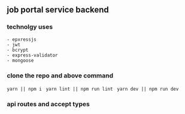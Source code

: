 ## job portal service backend
### technolgy uses 
    - epxressjs
    - jwt
    - bcrypt
    - express-validator
    - mongoose
### clone the repo and above command
` yarn || npm i `
` yarn lint || npm run lint`
` yarn dev || npm run dev`
    
### api routes and accept types
